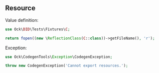 ## Resource

Value definition:

```php
use Ock\DID\Tests\Fixtures\C;

return fopen((new \ReflectionClass(C::class))->getFileName(), 'r');
```

Exception:

```php
use Ock\CodegenTools\Exception\CodegenException;

throw new CodegenException('Cannot export resources.');
```
